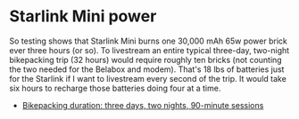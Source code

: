 # Starlink Mini power

So testing shows that Starlink Mini burns one 30,000 mAh 65w power brick ever three hours (or so). To livestream an entire typical three-day, two-night bikepacking trip (32 hours) would require roughly ten bricks (not counting the two needed for the Belabox and modem). That's 18 lbs of batteries just for the Starlink if I want to livestream every second of the trip. It would take six hours to recharge those batteries doing four at a time.

* [Bikepacking duration: three days, two nights, 90-minute sessions](../2636)

